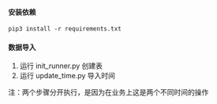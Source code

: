 #### 安装依赖
```
pip3 install -r requirements.txt
```
                    
#### 数据导入
1. 运行 init_runner.py 创建表
2. 运行 update_time.py 导入时间

注：两个步骤分开执行，是因为在业务上这是两个不同时间的操作
